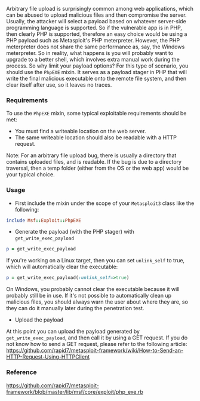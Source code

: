 Arbitrary file upload is surprisingly common among web applications, which can be abused to upload malicious files and then compromise the server. Usually, the attacker will select a payload based on whatever server-side programming language is supported. So if the vulnerable app is in PHP, then clearly PHP is supported, therefore an easy choice would be using a PHP payload such as Metasploit's PHP meterpreter. However, the PHP meterpreter does not share the same performance as, say, the Windows meterpreter. So in reality, what happens is you will probably want to upgrade to a better shell, which involves extra manual work during the process. So why limit your payload options? For this type of scenario, you should use the ```PhpEXE``` mixin. It serves as a payload stager in PHP that will write the final malicious executable onto the remote file system, and then clear itself after use, so it leaves no traces.

### Requirements

To use the ```PhpEXE``` mixin, some typical exploitable requirements should be met:

* You must find a writeable location on the web server.
* The same writeable location should also be readable with a HTTP request.

Note: For an arbitrary file upload bug, there is usually a directory that contains uploaded files, and is readable. If the bug is due to a directory traversal, then a temp folder (either from the OS or the web app) would be your typical choice.

### Usage

* First include the mixin under the scope of your ```Metasploit3``` class like the following:

```ruby
include Msf::Exploit::PhpEXE
```

* Generate the payload (with the PHP stager) with ```get_write_exec_payload```

```ruby
p = get_write_exec_payload
```

If you're working on a Linux target, then you can set ```unlink_self``` to true, which will automatically clear the executable:

```ruby
p = get_write_exec_payload(:unlink_self=>true)
```

On Windows, you probably cannot clear the executable because it will probably still be in use. If it's not possible to automatically clean up malicious files, you should always warn the user about where they are, so they can do it manually later during the penetration test.

* Upload the payload

At this point you can upload the payload generated by ```get_write_exec_payload```, and then call it by using a GET request. If you do not know how to send a GET request, please refer to the following article:
https://github.com/rapid7/metasploit-framework/wiki/How-to-Send-an-HTTP-Request-Using-HTTPClient

### Reference

https://github.com/rapid7/metasploit-framework/blob/master/lib/msf/core/exploit/php_exe.rb
